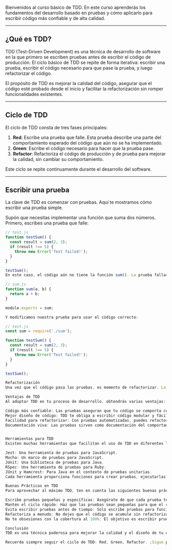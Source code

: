 Bienvenidos al curso básico de TDD. En este curso aprenderás los fundamentos del desarrollo basado en pruebas y cómo aplicarlo para escribir código más confiable y de alta calidad.

---

## ¿Qué es TDD?

TDD (Test-Driven Development) es una técnica de desarrollo de software en la que primero se escriben pruebas antes de escribir el código de producción. El ciclo básico de TDD se repite de forma iterativa: escribir una prueba, escribir el código necesario para que pase la prueba, y luego refactorizar el código.

El propósito de TDD es mejorar la calidad del código, asegurar que el código esté probado desde el inicio y facilitar la refactorización sin romper funcionalidades existentes.

---

## Ciclo de TDD

El ciclo de TDD consta de tres fases principales:

1. **Red**: Escribe una prueba que falle. Esta prueba describe una parte del comportamiento esperado del código que aún no se ha implementado.
2. **Green**: Escribe el código necesario para hacer que la prueba pase.
3. **Refactor**: Refactoriza el código de producción y de prueba para mejorar la calidad, sin cambiar su comportamiento.

Este ciclo se repite continuamente durante el desarrollo del software.

---

## Escribir una prueba

La clave de TDD es comenzar con pruebas. Aquí te mostramos cómo escribir una prueba simple.

Supón que necesitas implementar una función que suma dos números. Primero, escribes una prueba que falle:

```javascript
// test.js
function testSum() {
  const result = sum(2, 3);
  if (result !== 5) {
    throw new Error('Test failed!');
  }
}

testSum();
En este caso, el código aún no tiene la función sum(). La prueba fallará porque sum() no está definida.

// sum.js
function sum(a, b) {
  return a + b;
}

module.exports = sum;

Y modificamos nuestra prueba para usar el código correcto:

// test.js
const sum = require('./sum');

function testSum() {
  const result = sum(2, 3);
  if (result !== 5) {
    throw new Error('Test failed!');
  }
}

testSum();

Refactorización
Una vez que el código pasa las pruebas, es momento de refactorizar. La refactorización es el proceso de mejorar el diseño del código sin cambiar su funcionalidad. En el ejemplo de la función sum(), podría no ser necesario refactorizar ya que el código es muy simple, pero en proyectos más grandes, este paso es crucial.

Ventajas de TDD
Al adoptar TDD en tu proceso de desarrollo, obtendrás varias ventajas:

Código más confiable: Las pruebas aseguran que tu código se comporta como se espera.
Mejor diseño de código: TDD te obliga a escribir código modular y fácil de probar.
Facilidad para refactorizar: Con pruebas automatizadas, puedes refactorizar el código con confianza, sabiendo que las pruebas asegurarán que no se rompa nada.
Documentación viva: Las pruebas sirven como documentación del comportamiento esperado del código.


Herramientas para TDD
Existen muchas herramientas que facilitan el uso de TDD en diferentes lenguajes de programación. Algunas de las más populares incluyen:

Jest: Una herramienta de pruebas para JavaScript.
Mocha: Un marco de pruebas para JavaScript.
JUnit: Una biblioteca de pruebas para Java.
RSpec: Una herramienta de pruebas para Ruby.
JUnit y Hamcrest: Para Java en el contexto de pruebas unitarias.
Cada herramienta proporciona funciones para crear pruebas, ejecutarlas y verificar los resultados.

Buenas Prácticas en TDD
Para aprovechar al máximo TDD, ten en cuenta las siguientes buenas prácticas:

Escribe pruebas pequeñas y específicas: Asegúrate de que cada prueba tenga un único propósito.
Mantén el ciclo rápido: Haz que las pruebas sean pequeñas para que el ciclo de TDD sea rápido y eficiente.
Evita escribir pruebas antes de tiempo: Solo escribe pruebas para funcionalidades que realmente vayas a implementar.
Refactoriza a menudo: No dejes que el código se acumule sin refactorizarlo.
No te obsesiones con la cobertura al 100%: El objetivo es escribir pruebas que validen las funcionalidades clave, no cubrir cada línea de código.

Conclusión
TDD es una técnica poderosa para mejorar la calidad y el diseño de tu código. Aunque puede parecer un poco desafiante al principio, con la práctica, se convertirá en una parte integral de tu flujo de trabajo y mejorará significativamente tus habilidades de desarrollo.

Recuerda siempre seguir el ciclo de TDD: Red, Green, Refactor. ¡Sigue practicando y mejorando tu proceso de desarrollo con pruebas!

